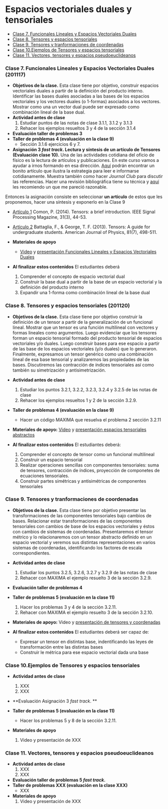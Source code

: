 # Espacios vectoriales duales y tensoriales
+ [Clase 7. Funcionales Lineales y Espacios Vectoriales Duales](#Clase7)
+ [Clase 8. Tensores y espacios tensoriales](#Clase8)
+ [Clase 9. Tensores y tranformaciones de coordenadas](#Clase9)
+ [Clase 10.Ejemplos de Tensores y espacios tensoriales](#Clase10)
+ [Clase 11. Vectores, tensores y espacios pseudoeuclideanos](#Clase11)

<a name="Clase7"></a>
### Clase 7. Funcionales Lineales y Espacios Vectoriales Duales (201117)
+ **Objetivos de la clase.** Esta clase tiene por objetivo, construir espacios vectoriales duales a partir de la definición del producto interno. Identificar las bases duales asociadas a las bases de los espacios vectoriales y los vectores duales (o 1-formas) asociados a los vectores. Mostrar como una un vector dual puede ser expresado como combinación lineal de la base dual. 
+ **Actividad antes de clase** 
   1. Estudiar puntos de las notas de clase 3.1.1, 3.1.2 y 3.1.3
   2. Rehacer los ejemplos resueltos 3 y 4 de la sección 3.1.4 
+ **Evaluación taller de problemas 3**   
+ **Taller de problemas 4 (evaluación en la clase 9)**
   + Sección 3.1.6 ejercicios 6 y 7.
+ **Asignación 3 *fast track*. Lectura y síntesis de un artículo de Tensores (Evaluación clase 10).** Una de las actividades cotidiana del oficio de físico es la lectura de artículos y publicaciones. En este curso vamos a ayudar a irnos formando en esa dirección. [Aquí](https://github.com/nunezluis/MisCursos/blob/main/MetMat1S20B/Materiales/LibrosArticulos/JournalClub.pdf) podrán encontrar un bonito artículo que ilustra la estrategia para leer e informarse cotidianamente. Muestra también como hacer *Journal Club* para discutir las referencias. Hacer una revisión bibliográfica tiene su técnica y [aquí](https://www.kent.ac.uk/learning/resources/studyguides/literaturereviews.pdf) les recomiendo un que me pareció razonable.

Entonces la asignación consiste en seleccionar **un artículo** de estos que les proponemos, hacer una síntesis y exponerlo en la Clase 9
   + [Artículo 1](https://github.com/nunezluis/MisCursos/blob/main/MetMat1S20B/Materiales/LibrosArticulos/Comon2014.pdf) Comon, P. (2014). Tensors: a brief introduction. IEEE Signal Processing Magazine, 31(3), 44-53.
   + [Artículo 2](https://github.com/nunezluis/MisCursos/blob/main/MetMat1S20B/Materiales/LibrosArticulos/BattagliaAmerican%20Journal%20of%20Physics2013.pdf) Battaglia, F., & George, T. F. (2013). Tensors: A guide for undergraduate students. American Journal of Physics, 81(7), 498-511.
   
+ **Materiales de apoyo**
   + [Video](https://youtu.be/9u5g5Y5bdJI) y [presentación Funcionales Lineales y Espacios Vectoriales Duales](https://github.com/nunezluis/MisCursos/blob/main/MetMat1S20B/Materiales/Presentaciones/3_1FuncionalesLineales.pdf) 
+ **Al finalizar estos contenidos** El estudiantes deberá
   1. Comprender el concepto de espacio vectorial dual
   2. Construir la base dual a partir de la base de un espacio vectorial y la definición del producto interno
   3. Expandir una 1-forma como combinación lineal de la base dual
   
<a name="Clase8"></a>
### Clase 8. Tensores y espacios tensoriales (201120)
+ **Objetivos de la clase.** Esta clase tiene por objetivo construir la definición de un tensor a partir de la generalización de un funcional lineal. Mostrar que un tensor es una función multilineal con vectores y formas lineales como argumentos. Luego evidenciar que los tensores forman un espacio tensorial formado del producto tensorial de espacios vectoriales y/o duales. Luego construir bases para ese espacio a partir de las base de los espacios vectoriales (y/o duales) que lo generaron. Finalmente, expresamos un tensor genérico como una combinación lineal de esa base tensorial y analizaremos las propiedades de las bases. Discutiremos las contracción de índices tensoriales así como también su simetrización y antisimetrización.  

+ **Actividad antes de clase** 
   1. Estudiar los puntos 3.2.1, 3.2.2, 3.2.3, 3.2.4 y 3.2.5 de las notas de clase
   2. Rehacer los ejemplos resueltos 1 y 2 de la sección 3.2.9. 
+ **Taller de problemas 4 (evaluación en la clase 9)**
   + Hacer un código MAXIMA que resuelva el problema 2 sección 3.2.11
+ **Materiales de apoyo:** [Video](https://youtu.be/vYqYQvEwvlo) y [presentación espacios tensoriales abstractos](https://github.com/nunezluis/MisCursos/blob/main/MetMat1S20B/Materiales/Presentaciones/3_2Tensores1Abst.pdf)
+ **Al finalizar estos contenidos** El estudiantes deberá:
   1. Comprender el concepto de tensor como un funcional multilineal
   2. Construir un espacio tensorial
   3. Realizar operaciones sencillas con componentes tensoriales: suma de tensores, contracción de índices, proyección de componetes de ecuaciones tensoriales.
   4. Construir partes simétricas y antisimétricas de componentes tensoriales

<a name="Clase9"></a>
### Clase 9. Tensores y tranformaciones de coordenadas
+ **Objetivos de la clase.** Esta clase tiene por objetivo presentar las transformaciones de las componentes tensoriales bajo cambios de bases. Relacionar estar transformaciones de las componentes tensoriales con cambios de base de los espacios vectoriales y éstos con cambios de sistemas de coordenadas. Presentaremos el tensor métrico y lo relacionaremos con un tensor abstracto definido en un espacio vectorial y veremos sus distintas representaciones en varios sistemas de coordenadas, identificando los factores de escala correspondientes.  

+ **Actividad antes de clase** 
   1. Estudiar los puntos 3.2.5, 3.2.6, 3.2.7 y 3.2.9 de las notas de clase
   2. Rehacer con MAXIMA el ejemplo resuelto 3 de la sección 3.2.9.
+ **Evaluación taller de problemas 4**   
+ **Taller de problemas 5 (evaluación en la clase 11)**
   1. Hacer los problemas 3 y 4 de la sección 3.2.11.
   2. Rehacer con MAXIMA el ejemplo resuelto 3 de la sección 3.2.10.
+ **Materiales de apoyo:** Video y [presentación de tensores y coordenadas](https://github.com/nunezluis/MisCursos/blob/main/MetMat1S20B/Materiales/Presentaciones/3_3Tensores2Cord.pdf)  
+ **Al finalizar estos contenidos** El estudiantes deberá ser capaz de:
   + Expresar un tensor en distintas base, indentificando las leyes de transformación entre las distintas bases
   + Construir le métrica para ese espacio vectorial dada una base

<a name="Clase10"></a>
### Clase 10.Ejemplos de Tensores y espacios tensoriales    
+ **Actividad antes de clase** 
   1. XXX
   2. XXX
+ **Evaluación Asignación 3 *fast track*. **   
+ **Taller de problemas 5 (evaluación en la clase 11)**
   + Hacer los problemas 5 y 8 de la sección 3.2.11.
+ **Materiales de apoyo**
   1. Video y presentación de XXX
  
  <a name="Clase11"></a>
### Clase 11. Vectores, tensores y espacios pseudoeuclideanos  
+ **Actividad antes de clase** 
   1. XXX
   2. XXX
+ **Evaluación taller de problemas 5 *fast track*.**   
+ **Taller de problemas XXX (evaluación en la clase XXX)**
   + XXX
+ **Materiales de apoyo**
   1. Video y presentación de XXX
